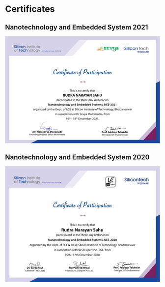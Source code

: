 # Certificates

## Nanotechnology and Embedded System 2021
<p align="center">
  <img src="/Docs/NES 2021.jpg">
</p>

## Nanotechnology and Embedded System 2020
<p align="center">
  <img src="/Docs/NES 2020.jpg">
</p>

